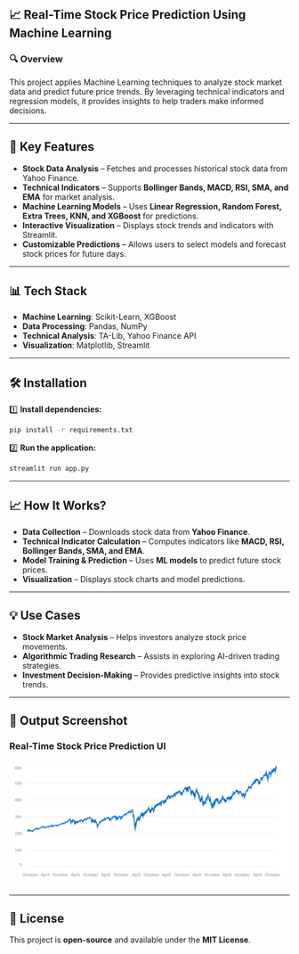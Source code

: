 ## **📈 Real-Time Stock Price Prediction Using Machine Learning**  

### **🔍 Overview**  
This project applies Machine Learning techniques to analyze stock market data and predict future price trends. By leveraging technical indicators and regression models, it provides insights to help traders make informed decisions.

---

## **🚀 Key Features**  
- **Stock Data Analysis** – Fetches and processes historical stock data from Yahoo Finance.  
- **Technical Indicators** – Supports **Bollinger Bands, MACD, RSI, SMA, and EMA** for market analysis.  
- **Machine Learning Models** – Uses **Linear Regression, Random Forest, Extra Trees, KNN, and XGBoost** for predictions.  
- **Interactive Visualization** – Displays stock trends and indicators with Streamlit.  
- **Customizable Predictions** – Allows users to select models and forecast stock prices for future days.  

---

## **📊 Tech Stack**  

- **Machine Learning**: Scikit-Learn, XGBoost  
- **Data Processing**: Pandas, NumPy  
- **Technical Analysis**: TA-Lib, Yahoo Finance API  
- **Visualization**: Matplotlib, Streamlit  

---

## **🛠 Installation**  

1️⃣ **Install dependencies:**  
```bash
pip install -r requirements.txt  
```  

2️⃣ **Run the application:**  
```bash
streamlit run app.py  
```  

---

## **📈 How It Works?**  

- **Data Collection** – Downloads stock data from **Yahoo Finance**.  
- **Technical Indicator Calculation** – Computes indicators like **MACD, RSI, Bollinger Bands, SMA, and EMA**.  
- **Model Training & Prediction** – Uses **ML models** to predict future stock prices.  
- **Visualization** – Displays stock charts and model predictions.  

---

## **💡 Use Cases**  

- **Stock Market Analysis** – Helps investors analyze stock price movements.  
- **Algorithmic Trading Research** – Assists in exploring AI-driven trading strategies.  
- **Investment Decision-Making** – Provides predictive insights into stock trends.  

---

## **📸 Output Screenshot**  
### **Real-Time Stock Price Prediction UI**  
![Stock Prediction UI](image.png)  

---

## **📜 License**  
This project is **open-source** and available under the **MIT License**.  





